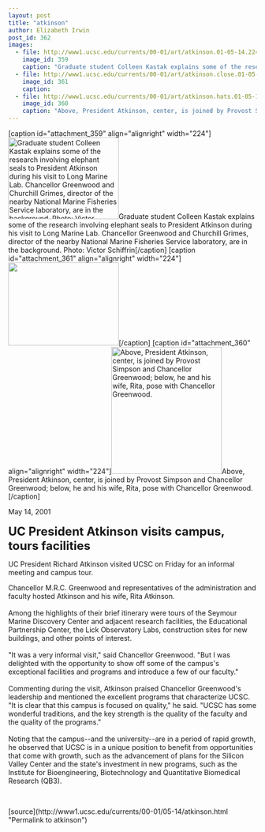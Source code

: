 ```yaml
---
layout: post
title: "atkinson"
author: Elizabeth Irwin
post_id: 362
images:
  - file: http://www1.ucsc.edu/currents/00-01/art/atkinson.01-05-14.224.jpg
    image_id: 359
    caption: "Graduate student Colleen Kastak explains some of the research involving elephant seals to President Atkinson during his visit to Long Marine Lab. Chancellor Greenwood and Churchill Grimes, director of the nearby National Marine Fisheries Service laboratory, are in the background. Photo: Victor Schiffrin"
  - file: http://www1.ucsc.edu/currents/00-01/art/atkinson.close.01-05-14.224.jpg
    image_id: 361
    caption: 
  - file: http://www1.ucsc.edu/currents/00-01/art/atkinson.hats.01-05-14.224.jpg
    image_id: 360
    caption: "Above, President Atkinson, center, is joined by Provost Simpson and Chancellor Greenwood; below, he and his wife, Rita, pose with Chancellor Greenwood."
---
```


[caption id="attachment_359" align="alignright" width="224"]<a href="http://localhost/mysite/wp-content/uploads/2001/05/atkinson.01-05-14.224.jpg"><img class="size-full wp-image-359" src="http://localhost/mysite/wp-content/uploads/2001/05/atkinson.01-05-14.224.jpg" alt="Graduate student Colleen Kastak explains some of the research involving elephant seals to President Atkinson during his visit to Long Marine Lab. Chancellor Greenwood and Churchill Grimes, director of the nearby National Marine Fisheries Service laboratory, are in the background. Photo: Victor Schiffrin" width="224" height="165" /></a>Graduate student Colleen Kastak explains some of the research involving elephant seals to President Atkinson during his visit to Long Marine Lab. Chancellor Greenwood and Churchill Grimes, director of the nearby National Marine Fisheries Service laboratory, are in the background. Photo: Victor Schiffrin[/caption]
[caption id="attachment_361" align="alignright" width="224"]<a href="http://localhost/mysite/wp-content/uploads/2001/05/atkinson.close.01-05-14.224.jpg"><img class="size-full wp-image-361" src="http://localhost/mysite/wp-content/uploads/2001/05/atkinson.close.01-05-14.224.jpg" alt="" width="224" height="168" /></a>[/caption]
[caption id="attachment_360" align="alignright" width="224"]<a href="http://localhost/mysite/wp-content/uploads/2001/05/atkinson.hats.01-05-14.224.jpg"><img class="size-full wp-image-360" src="http://localhost/mysite/wp-content/uploads/2001/05/atkinson.hats.01-05-14.224.jpg" alt="Above, President Atkinson, center, is joined by Provost Simpson and Chancellor Greenwood; below, he and his wife, Rita, pose with Chancellor Greenwood." width="224" height="257" /></a>Above, President Atkinson, center, is joined by Provost Simpson and Chancellor Greenwood; below, he and his wife, Rita, pose with Chancellor Greenwood.[/caption]
<p>
  May 14, 2001<br>
  <br>
  <font size="5"><b>UC President Atkinson visits campus, tours facilities</b></font>
</p>
<p>
  UC President Richard Atkinson visited UCSC on Friday for an informal meeting and campus tour.
</p>Chancellor M.R.C. Greenwood and representatives of the administration and faculty hosted Atkinson and his wife, Rita Atkinson.<br>
<br>
Among the highlights of their brief itinerary were tours of the Seymour Marine Discovery Center and adjacent research facilities, the Educational Partnership Center, the Lick Observatory Labs, construction sites for new buildings, and other points of interest.<br>
<br>
"It was a very informal visit," said Chancellor Greenwood. "But I was delighted with the opportunity to show off some of the campus's exceptional facilities and programs and introduce a few of our faculty."<br>
<font color="#1822CD"><br></font>Commenting during the visit, Atkinson praised Chancellor Greenwood's leadership and mentioned the excellent programs that characterize UCSC. "It is clear that this campus is focused on quality," he said. "UCSC has some wonderful traditions, and the key strength is the quality of the faculty and the quality of the programs."<br>
<br>
Noting that the campus--and the university--are in a period of rapid growth, he observed that UCSC is in a unique position to benefit from opportunities that come with growth, such as the advancement of plans for the Silicon Valley Center and the state's investment in new programs, such as the Institute for Bioengineering, Biotechnology and Quantitative Biomedical Research (QB3).
<p>
  <br>

</p>
[source](http://www1.ucsc.edu/currents/00-01/05-14/atkinson.html "Permalink to atkinson")
